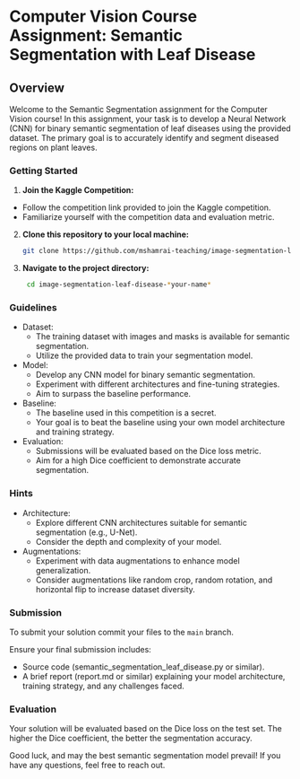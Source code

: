 # Computer Vision Course Assignment: Semantic Segmentation with Leaf Disease

## Overview

Welcome to the Semantic Segmentation assignment for the Computer Vision course! In this assignment, your task is to develop a Neural Network (CNN) for binary semantic segmentation of leaf diseases using the provided dataset. The primary goal is to accurately identify and segment diseased regions on plant leaves.

### Getting Started

1. **Join the Kaggle Competition:**
  - Follow the competition link provided to join the Kaggle competition.
  - Familiarize yourself with the competition data and evaluation metric.

2. **Clone this repository to your local machine:**
     ```bash
     git clone https://github.com/mshamrai-teaching/image-segmentation-leaf-disease-*your-name*
     ```
3. **Navigate to the project directory:**
      ```bash
       cd image-segmentation-leaf-disease-*your-name*
      ```

### Guidelines

* Dataset:
  * The training dataset with images and masks is available for semantic segmentation.
  * Utilize the provided data to train your segmentation model.
* Model:
  * Develop any CNN model for binary semantic segmentation.
  * Experiment with different architectures and fine-tuning strategies.
  * Aim to surpass the baseline performance.
* Baseline:
  * The baseline used in this competition is a secret.
  * Your goal is to beat the baseline using your own model architecture and training strategy.
* Evaluation:
  * Submissions will be evaluated based on the Dice loss metric.
  * Aim for a high Dice coefficient to demonstrate accurate segmentation.
 
### Hints

* Architecture:
  * Explore different CNN architectures suitable for semantic segmentation (e.g., U-Net).
  * Consider the depth and complexity of your model.
* Augmentations:
  * Experiment with data augmentations to enhance model generalization.
  * Consider augmentations like random crop, random rotation, and horizontal flip to increase dataset diversity.

### Submission

To submit your solution commit your files to the `main` branch. 

Ensure your final submission includes:
* Source code (semantic_segmentation_leaf_disease.py or similar).
* A brief report (report.md or similar) explaining your model architecture, training strategy, and any challenges faced.

### Evaluation

Your solution will be evaluated based on the Dice loss on the test set. The higher the Dice coefficient, the better the segmentation accuracy.

Good luck, and may the best semantic segmentation model prevail! If you have any questions, feel free to reach out.
